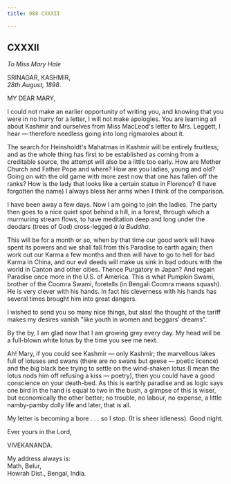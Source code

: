 ```yaml
---
title: 988 CXXXII

---
```

  

  


## CXXXII

*To Miss Mary Hale*

SRINAGAR, KASHMIR,  
*28th August, 1898*.

MY DEAR MARY,

I could not make an earlier opportunity of writing you, and knowing that
you were in no hurry for a letter, I will not make apologies. You are
learning all about Kashmir and ourselves from Miss MacLeod's letter to
Mrs. Leggett, I hear — therefore needless going into long rigmaroles
about it.

The search for Heinsholdt's Mahatmas in Kashmir will be entirely
fruitless; and as the whole thing has first to be established as coming
from a creditable source, the attempt will also be a little too early.
How are Mother Church and Father Pope and where? How are you ladies,
young and old? Going on with the old game with more zest now that one
has fallen off the ranks? How is the lady that looks like a certain
statue in Florence? (I have forgotten the name) I always bless her arms
when I think of the comparison.

I have been away a few days. Now I am going to join the ladies. The
party then goes to a nice quiet spot behind a hill, in a forest, through
which a murmuring stream flows, to have meditation deep and long under
the deodars (trees of God) cross-legged *à la Buddha*.

This will be for a month or so, when by that time our good work will
have spent its powers and we shall fall from this Paradise to earth
again; then work out our Karma a few months and then will have to go to
hell for bad Karma in China, and our evil deeds will make us sink in bad
odours with the world in Canton and other cities. Thence Purgatory in
Japan? And regain Paradise once more in the U.S. of America. This is
what Pumpkin Swami, brother of the Coomra Swami, foretells (in Bengali
Coomra means squash). He is very clever with his hands. In fact his
cleverness with his hands has several times brought him into great
dangers.

I wished to send you so many nice things, but alas! the thought of the
tariff makes my desires vanish "like youth in women and beggars'
dreams".

By the by, I am glad now that I am growing grey every day. My head will
be a full-blown white lotus by the time you see me next.

Ah! Mary, if you could see Kashmir — only Kashmir; the marvellous lakes
full of lotuses and swans (there are no swans but geese — poetic
licence) and the big black bee trying to settle on the wind-shaken lotus
(I mean the lotus nods him off refusing a kiss — poetry), then you could
have a good conscience on your death-bed. As this is earthly paradise
and as logic says one bird in the hand is equal to two in the bush, a
glimpse of this is wiser, but economically the other better; no trouble,
no labour, no expense, a little namby-pamby dolly life and later, that
is all.

My letter is becoming a bore . . . so I stop. (It is sheer idleness).
Good night. 

Ever yours in the Lord,

VIVEKANANDA.

My address always is:  
Math, Belur,  
Howrah Dist., Bengal, India.